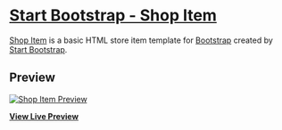 # [Start Bootstrap - Shop Item](https://startbootstrap.com/template/shop-item/)

[Shop Item](https://startbootstrap.com/template/shop-item/) is a basic HTML store item template for [Bootstrap](https://getbootstrap.com/) created by [Start Bootstrap](https://startbootstrap.com/).

## Preview

[![Shop Item Preview](https://assets.startbootstrap.com/img/screenshots/templates/shop-item.png)](https://startbootstrap.github.io/startbootstrap-shop-item/)

**[View Live Preview](https://startbootstrap.github.io/startbootstrap-shop-item/)**